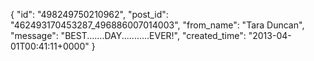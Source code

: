  {
   "id": "498249750210962",
   "post_id": "462493170453287_496886007014003",
   "from_name": "Tara Duncan",
   "message": "BEST.......DAY...........EVER!",
   "created_time": "2013-04-01T00:41:11+0000"
 }
